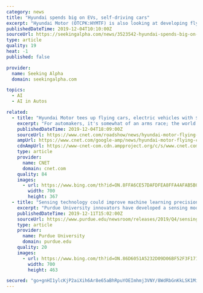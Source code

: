 ```yaml
---
category: news
title: "Hyundai spends big on EVs, self-driving cars"
excerpt: "Hyundai Motor (OTCPK:HYMTF) is also looking at developing flying cars, which could be commercialized ahead of the most advanced self-driving cars, according to executive vice chairman Euisun Chung."
publishedDateTime: 2019-12-04T10:10:00Z
sourceUrl: https://seekingalpha.com/news/3523542-hyundai-spends-big-on-evs-self-driving-cars
type: article
quality: 19
heat: -1
published: false

provider:
  name: Seeking Alpha
  domain: seekingalpha.com

topics:
  - AI
  - AI in Autos

related:
  - title: "Hyundai Motor tees up flying cars, electric vehicles with $52 billion investment"
    excerpt: "For automakers, it's somewhat of an arms race; the world has become a battle of bringing advanced technology to market first as self-driving cars, electric vehicles and even flying cars flirt with, or have become, a mainstream reality. To the tune of $52 billion, Hyundai Motor will be ready. The South Korean automaker, which owns Hyundai and ..."
    publishedDateTime: 2019-12-04T18:09:00Z
    sourceUrl: https://www.cnet.com/roadshow/news/hyundai-motor-flying-cars-electric-vehicles-investment/
    ampUrl: https://www.cnet.com/google-amp/news/hyundai-motor-flying-cars-electric-vehicles-investment/
    cdnAmpUrl: https://www-cnet-com.cdn.ampproject.org/c/s/www.cnet.com/google-amp/news/hyundai-motor-flying-cars-electric-vehicles-investment/
    type: article
    provider:
      name: CNET
      domain: cnet.com
    quality: 84
    images:
      - url: https://www.bing.com/th?id=ON.8FFA6CE57DAFDFEA8FFA4AFAB5B021F8
        width: 700
        height: 367
  - title: "Sensing technology could improve machine learning precision for manufacturing, electric vehicles, smart homes"
    excerpt: "Purdue University innovators have developed a sensing module that works with machine learning for applications ranging from electric cars to manufacturing and home design. The technology is a small and noninvasive sensor that monitors electric currents. A video about the technology is available at https://youtu.be/1iuZNYcedZc. “We have ..."
    publishedDateTime: 2019-12-11T15:02:00Z
    sourceUrl: https://www.purdue.edu/newsroom/releases/2019/Q4/sensing-technology-could-improve-machine-learning-precision-for-manufacturing,-electric-vehicles,-smart-homes.html
    type: article
    provider:
      name: Purdue University
      domain: purdue.edu
    quality: 20
    images:
      - url: https://www.bing.com/th?id=ON.86D6051A5232D09D06BF52F3F17165DF
        width: 700
        height: 463

secured: "go+gnHI1ylcKjP2aiXih6Ar8e65aBhRpuYOEImhmj3VNY/8WdRbGnKkLSK1MiUlI1oVxgwlJPkVTJhTh9MUK+25zLT+X5MXqwDd1uL2YuOVvw64lAHb9bBKbqm+kH0Y+GTnHF5+3bmkDMeQL/jhseGa648c1eNolTuHn1oV2SLubhi+gFOl9WSPPLgPGSZKEnWZnj7DivedWxG+wwSuu4a/YjVgsm4V50zSZ7JF1Fzu8lDFsaAov9sMqBdl08i48shV9TgxvJmx0NB8IKkOEyg==;FvlMX4zeQFLCnxArjbPJxA=="
---
```



